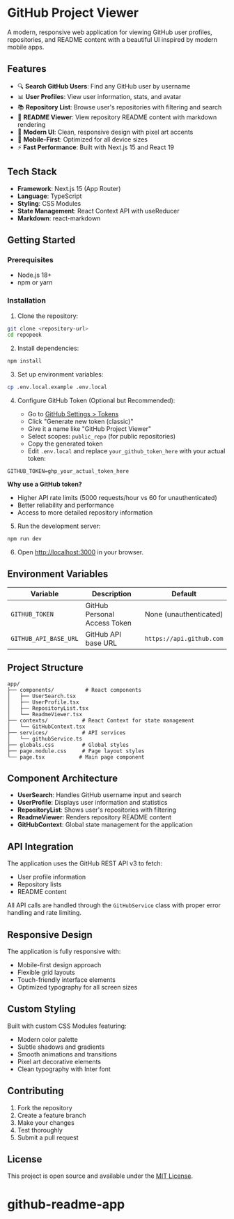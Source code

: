# GitHub Project Viewer

A modern, responsive web application for viewing GitHub user profiles, repositories, and README content with a beautiful UI inspired by modern mobile apps.

## Features

- 🔍 **Search GitHub Users**: Find any GitHub user by username
- 📊 **User Profiles**: View user information, stats, and avatar
- 📚 **Repository List**: Browse user's repositories with filtering and search
- 📖 **README Viewer**: View repository README content with markdown rendering
- 🎨 **Modern UI**: Clean, responsive design with pixel art accents
- 📱 **Mobile-First**: Optimized for all device sizes
- ⚡ **Fast Performance**: Built with Next.js 15 and React 19

## Tech Stack

- **Framework**: Next.js 15 (App Router)
- **Language**: TypeScript
- **Styling**: CSS Modules
- **State Management**: React Context API with useReducer
- **Markdown**: react-markdown

## Getting Started

### Prerequisites

- Node.js 18+
- npm or yarn

### Installation

1. Clone the repository:

```bash
git clone <repository-url>
cd repopeek
```

2. Install dependencies:

```bash
npm install
```

3. Set up environment variables:

```bash
cp .env.local.example .env.local
```

4. Configure GitHub Token (Optional but Recommended):

   - Go to [GitHub Settings > Tokens](https://github.com/settings/tokens)
   - Click "Generate new token (classic)"
   - Give it a name like "GitHub Project Viewer"
   - Select scopes: `public_repo` (for public repositories)
   - Copy the generated token
   - Edit `.env.local` and replace `your_github_token_here` with your actual token:

```env
GITHUB_TOKEN=ghp_your_actual_token_here
```

**Why use a GitHub token?**

- Higher API rate limits (5000 requests/hour vs 60 for unauthenticated)
- Better reliability and performance
- Access to more detailed repository information

5. Run the development server:

```bash
npm run dev
```

6. Open [http://localhost:3000](http://localhost:3000) in your browser.

## Environment Variables

| Variable              | Description                  | Default                  |
| --------------------- | ---------------------------- | ------------------------ |
| `GITHUB_TOKEN`        | GitHub Personal Access Token | None (unauthenticated)   |
| `GITHUB_API_BASE_URL` | GitHub API base URL          | `https://api.github.com` |

## Project Structure

```
app/
├── components/          # React components
│   ├── UserSearch.tsx
│   ├── UserProfile.tsx
│   ├── RepositoryList.tsx
│   └── ReadmeViewer.tsx
├── contexts/           # React Context for state management
│   └── GitHubContext.tsx
├── services/           # API services
│   └── githubService.ts
├── globals.css         # Global styles
├── page.module.css     # Page layout styles
└── page.tsx           # Main page component
```

## Component Architecture

- **UserSearch**: Handles GitHub username input and search
- **UserProfile**: Displays user information and statistics
- **RepositoryList**: Shows user's repositories with filtering
- **ReadmeViewer**: Renders repository README content
- **GitHubContext**: Global state management for the application

## API Integration

The application uses the GitHub REST API v3 to fetch:

- User profile information
- Repository lists
- README content

All API calls are handled through the `GitHubService` class with proper error handling and rate limiting.

## Responsive Design

The application is fully responsive with:

- Mobile-first design approach
- Flexible grid layouts
- Touch-friendly interface elements
- Optimized typography for all screen sizes

## Custom Styling

Built with custom CSS Modules featuring:

- Modern color palette
- Subtle shadows and gradients
- Smooth animations and transitions
- Pixel art decorative elements
- Clean typography with Inter font

## Contributing

1. Fork the repository
2. Create a feature branch
3. Make your changes
4. Test thoroughly
5. Submit a pull request

## License

This project is open source and available under the [MIT License](LICENSE).

# github-readme-app
